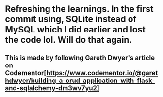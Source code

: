 # Refreshing the learnings. In the first commit using, SQLite instead of MySQL which I did earlier and lost the code lol. Will do that again.

## This is made by following Gareth Dwyer's article on Codementor[https://www.codementor.io/@garethdwyer/building-a-crud-application-with-flask-and-sqlalchemy-dm3wv7yu2]

